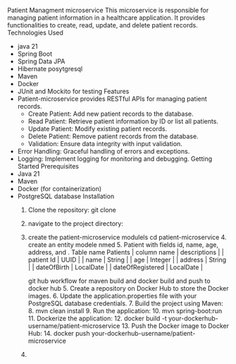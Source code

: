Patient Managment microservice 
This microservice is responsible for managing patient information in a healthcare application. It provides functionalities to create, read, update, and delete patient records.
Technologies Used
- java 21
- Spring Boot
- Spring Data JPA
- Hibernate
  posytgresql
- Maven
- Docker
- JUnit and Mockito for testing
Features
- Patient-microservice provides RESTful APIs for managing patient records.
  - Create Patient: Add new patient records to the database.
  - Read Patient: Retrieve patient information by ID or list all patients.
  - Update Patient: Modify existing patient records.
  - Delete Patient: Remove patient records from the database.
  - Validation: Ensure data integrity with input validation.
- Error Handling: Graceful handling of errors and exceptions.
- Logging: Implement logging for monitoring and debugging.
Getting Started
Prerequisites
- Java 21
- Maven
- Docker (for containerization)
- PostgreSQL database
Installation
  1. Clone the repository:
     git clone    
  2. navigate to the project directory:
  3. create the patient-microservice modulels
  cd patient-microservice
     4. create an entity modele nmed 
        5. Patient with fields id, name, age, address, and .
        Table name Patients
|  column name  |   descriptions | 
|  patient Id   |   UUID |
|  name         |   String |
|  age          |   Integer |
|  address      |   String |
|  dateOfBirth  |   LocalDate |
|  dateOfRegistered  |   LocalDate |
        
        git hub workflow for maven build and docker build and push to docker hub
     5. Create a repository on Docker Hub to store the Docker images.
     6. Update the application.properties file with your PostgreSQL database credentials.
     7. Build the project using Maven:
     8. mvn clean install
     9. Run the application:
     10. mvn spring-boot:run
     11. Dockerize the application:
     12. docker build -t your-dockerhub-username/patient-microservice
     13. Push the Docker image to Docker Hub:
     14. docker push your-dockerhub-username/patient-microservice
  15. 